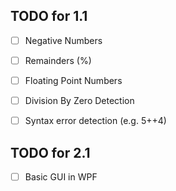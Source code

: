 ## TODO for 1.1 
- [ ] Negative Numbers
- [ ] Remainders (%)
- [ ] Floating Point Numbers
- [ ] Division By Zero Detection

- [ ] Syntax error detection (e.g. 5++4)

## TODO for 2.1
- [ ] Basic GUI in WPF
